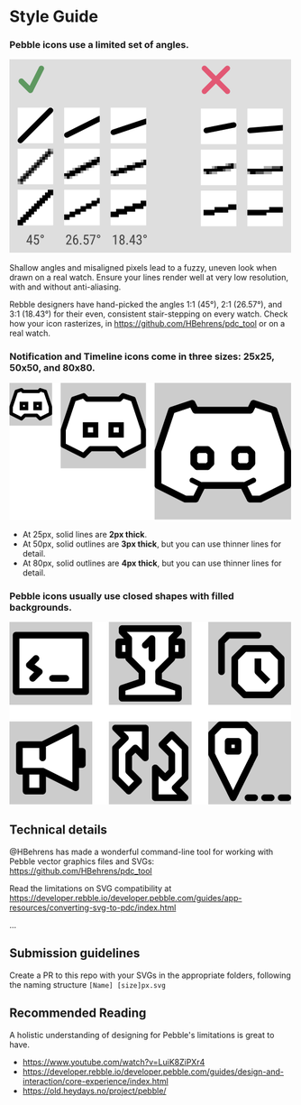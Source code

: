 # Style Guide

### Pebble icons use a **limited set of angles.**
![](./github-images/angle%20limits.png)

Shallow angles and misaligned pixels lead to a fuzzy, uneven look when drawn on a real watch. Ensure your lines render well at very low resolution, with and without anti-aliasing.

Rebble designers have hand-picked the angles 1:1 (45°), 2:1 (26.57°), and 3:1 (18.43°) for their even, consistent stair-stepping on every watch. Check how your icon rasterizes, in https://github.com/HBehrens/pdc_tool or on a real watch.

### Notification and Timeline icons come in three sizes: **25x25, 50x50,** and **80x80**.
![](./github-images/Three%20sizes.png)
 
- At 25px, solid lines are **2px thick**.
- At 50px, solid outlines are **3px thick**, but you can use thinner lines for detail.
- At 80px, solid outlines are **4px thick**, but you can use thinner lines for detail.

### Pebble icons usually use **closed shapes** with **filled backgrounds**.
![](./github-images/small%20icons%20preview.png)

## Technical details
@HBehrens has made a wonderful command-line tool for working with Pebble vector graphics files and SVGs: https://github.com/HBehrens/pdc_tool

Read the limitations on SVG compatibility at https://developer.rebble.io/developer.pebble.com/guides/app-resources/converting-svg-to-pdc/index.html

...

## Submission guidelines
Create a PR to this repo with your SVGs in the appropriate folders, following the naming structure `[Name] [size]px.svg`

## Recommended Reading
A holistic understanding of designing for Pebble's limitations is great to have.
- https://www.youtube.com/watch?v=LuiK8ZiPXr4
- https://developer.rebble.io/developer.pebble.com/guides/design-and-interaction/core-experience/index.html
- https://old.heydays.no/project/pebble/
